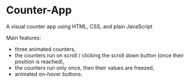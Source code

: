# Counter-App
A visual counter app using HTML, CSS, and plain JavaScript


Main features:
- three animated counters,
- the counters run on scroll / clicking the scroll down button (once their position is reached),
- the counters run only once, then their values are freezed,
- animated on-hover buttons.
